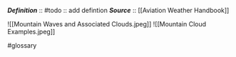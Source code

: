 ***Definition***    :: 
#todo :: add defintion
***Source***         :: [[Aviation Weather Handbook]]

![[Mountain Waves and Associated Clouds.jpeg]]
![[Mountain Cloud Examples.jpeg]]

#glossary